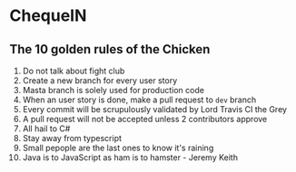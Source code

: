 # ChequeIN

## The 10 golden rules of the Chicken
1. Do not talk about fight club
2. Create a new branch for every user story
3. Masta branch is solely used for production code
4. When an user story is done, make a pull request to `dev` branch
5. Every commit will be scrupulously validated by Lord Travis CI the Grey
6. A pull request will not be accepted unless 2 contributors approve
7. All hail to C#
8. Stay away from typescript
9. Small pepople are the last ones to know it's raining
10. Java is to JavaScript as ham is to hamster - Jeremy Keith
